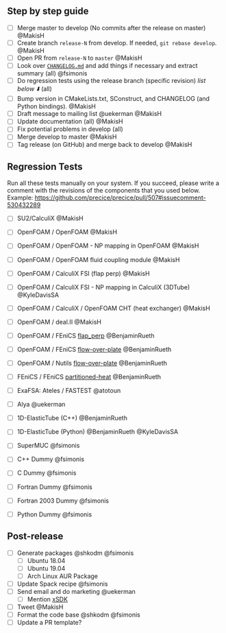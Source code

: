 ## Step by step guide
* [ ] Merge master to develop (No commits after the release on master) @MakisH 
* [ ] Create branch `release-N` from develop. If needed, `git rebase develop`. @MakisH 
* [ ] Open PR from `release-N` to `master` @MakisH 
* [ ] Look over [`CHANGELOG.md`](https://github.com/precice/precice/blob/develop/CHANGELOG.md) and add things if necessary and extract summary (all) @fsimonis 
* [ ] Do regression tests using the release branch (specific revision) _list below :arrow_down:_ (all)
* [ ] Bump version in CMakeLists.txt, SConstruct, and CHANGELOG (and Python bindings). @MakisH 
* [ ] Draft message to mailing list @uekerman @MakisH 
* [ ] Update documentation (all) @MakisH 
* [ ] Fix potential problems in develop (all)
* [ ] Merge develop to master @MakisH 
* [ ] Tag release (on GitHub) and merge back to develop @MakisH 

## Regression Tests

Run all these tests manually on your system. If you succeed, please write a comment with the revisions of the components that you used below. Example: https://github.com/precice/precice/pull/507#issuecomment-530432289

* [ ] SU2/CalculiX @MakisH 
* [ ] OpenFOAM / OpenFOAM @MakisH 
* [ ] OpenFOAM / OpenFOAM - NP mapping in OpenFOAM @MakisH
* [ ] OpenFOAM / OpenFOAM fluid coupling module @MakisH 
* [ ] OpenFOAM / CalculiX FSI (flap perp) @MakisH
* [ ] OpenFOAM / CalculiX FSI - NP mapping in CalculiX (3DTube) @KyleDavisSA 
* [ ] OpenFOAM / CalculiX / OpenFOAM CHT (heat exchanger) @MakisH
* [ ] OpenFOAM / deal.II @MakisH 
* [ ] OpenFOAM / FEniCS [flap_perp](https://github.com/precice/tutorials/tree/master/FSI/flap_perp/OpenFOAM-FEniCS) @BenjaminRueth 
* [ ] OpenFOAM / FEniCS [flow-over-plate](https://github.com/precice/tutorials/tree/master/CHT/flow-over-plate/buoyantPimpleFoam-fenics) @BenjaminRueth 
* [ ] OpenFOAM / Nutils [flow-over-plate](https://github.com/precice/tutorials/tree/master/CHT/flow-over-plate/buoyantPimpleFoam-nutils) @BenjaminRueth 
* [ ] FEniCS / FEniCS [partitioned-heat](https://github.com/precice/tutorials/tree/master/HT/partitioned-heat/fenics-fenics) @BenjaminRueth 
* [ ] ExaFSA: Ateles / FASTEST @atotoun 
* [ ] Alya @uekerman 
* [ ] 1D-ElasticTube (C++) @BenjaminRueth 
* [ ] 1D-ElasticTube (Python) @BenjaminRueth @KyleDavisSA 
* [ ] SuperMUC @fsimonis 
* [ ] C++ Dummy @fsimonis 
* [ ] C Dummy @fsimonis 
* [ ] Fortran Dummy @fsimonis 
* [ ] Fortran 2003 Dummy @fsimonis 
* [ ] Python Dummy @fsimonis 


## Post-release
* [ ] Generate packages @shkodm @fsimonis 
   * [ ] Ubuntu 18.04
   * [ ] Ubuntu 19.04
   * [ ] Arch Linux AUR Package
* [ ] Update Spack recipe @fsimonis 
* [ ] Send email and do marketing @uekerman 
   * [ ] Mention [xSDK](https://github.com/xsdk-project/xsdk-policy-compatibility/blob/master/precice-policy-compatibility.md)
* [ ] Tweet @MakisH 
* [ ] Format the code base @shkodm @fsimonis 
* [ ] Update a PR template?
